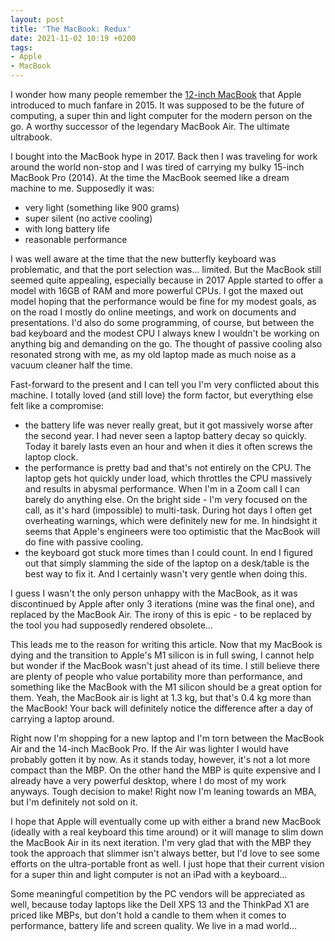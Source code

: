 ```yaml
---
layout: post
title: 'The MacBook: Redux'
date: 2021-11-02 10:19 +0200
tags:
- Apple
- MacBook
---
```


I wonder how many people remember the [12-inch MacBook](https://en.wikipedia.org/wiki/MacBook_(2015%E2%80%932019)) that Apple introduced to much
fanfare in 2015. It was supposed to be the future of computing, a super thin and light computer for the modern person on the go. A worthy successor
of the legendary MacBook Air. The ultimate ultrabook.

I bought into the MacBook hype in 2017. Back then I was traveling for work around the world non-stop and I was tired of carrying my bulky 15-inch MacBook Pro (2014).
At the time the MacBook seemed like a dream machine to me. Supposedly it was:

- very light (something like 900 grams)
- super silent (no active cooling)
- with long battery life
- reasonable performance

I was well aware at the time that the new butterfly keyboard was problematic,
and that the port selection was... limited. But the MacBook still seemed quite
appealing, especially because in 2017 Apple started to offer a model with 16GB
of RAM and more powerful CPUs. I got the maxed out model hoping that the
performance would be fine for my modest goals, as on the road I mostly do
online meetings, and work on documents and presentations. I'd also do some
programming, of course, but between the bad keyboard and the modest CPU I always
knew I wouldn't be working on anything big and demanding on the go. The thought
of passive cooling also resonated strong with me, as my old laptop made as much
noise as a vacuum cleaner half the time.

Fast-forward to the present and I can tell you I'm very conflicted about this machine. I totally loved (and still love) the form factor, but everything else
felt like a compromise:

- the battery life was never really great, but it got massively worse after the second year. I had never seen a laptop battery decay so quickly. Today it barely
lasts even an hour and when it dies it often screws the laptop clock.
- the performance is pretty bad and that's not entirely on the CPU. The laptop
  gets hot quickly under load, which throttles the CPU massively and results in
  abysmal performance. When I'm in a Zoom call I can barely do anything else. On
  the bright side - I'm very focused on the call, as it's hard (impossible) to
  multi-task. During hot days I often get overheating warnings, which were
  definitely new for me. In hindsight it seems that Apple's engineers were too optimistic that the MacBook will do fine with passive cooling.
- the keyboard got stuck more times than I could count. In end I figured out that simply slamming the side of the laptop on a desk/table is the best way to fix it.
And I certainly wasn't very gentle when doing this.

I guess I wasn't the only person unhappy with the MacBook, as it was discontinued by Apple after only 3 iterations (mine was the final one), and replaced by the MacBook Air.
The irony of this is epic - to be replaced by the tool you had supposedly rendered obsolete...

This leads me to the reason for writing this article. Now that my MacBook is dying and the transition to Apple's M1 silicon is in full swing, I cannot help but wonder
if the MacBook wasn't just ahead of its time. I still believe there are plenty of people who value portability more than performance, and something like the MacBook with
the M1 silicon should be a great option for them. Yeah, the MacBook air is light at 1.3 kg, but that's 0.4 kg more than the MacBook! Your back will definitely notice the difference after a day of carrying a laptop around.

Right now I'm shopping for a new laptop and I'm torn between the MacBook Air and the 14-inch MacBook Pro. If the Air was lighter I would have probably gotten it by now.
As it stands today, however, it's not a lot more compact than the MBP. On the other hand the MBP is quite expensive and I already have a very powerful desktop, where
I do most of my work anyways. Tough decision to make! Right now I'm leaning towards an MBA, but I'm definitely not sold on it.

I hope that Apple will eventually come up with either a brand new MacBook (ideally with a real keyboard this time around) or it will manage to slim down the MacBook Air in its next iteration. I'm very glad that with the MBP they took the approach that slimmer isn't always better, but I'd love to see some efforts on the ultra-portable front as well.
I just hope that their current vision for a super thin and light computer is not an iPad with a keyboard...

Some meaningful competition by the PC vendors will be appreciated as well, because today laptops like the Dell XPS 13 and the ThinkPad X1 are priced
like MBPs, but don't hold a candle to them when it comes to performance, battery life and screen quality. We live in a mad world...
